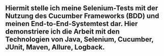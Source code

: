 ## Hiermit stelle ich meine Selenium-Tests mit der Nutzung des Cucumber Frameworks (BDD) und meinen End-to-End-Systemtest dar. Hier demonstriere ich die Arbeit mit den Technologien von Java, Selenium, Cucumber, JUnit, Maven, Allure, Logback.
